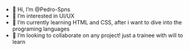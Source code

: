- 👋 Hi, I’m @Pedro-Spns
- 👀 I’m interested in UI/UX
- 🌱 I’m currently learning HTML and CSS, after i want to dive into the programing languages 
- 💞️ I’m looking to collaborate on any project! just a trainee with will to learn

<!---
Pedro-Spns/Pedro-Spns is a ✨ special ✨ repository because its `README.md` (this file) appears on your GitHub profile.
You can click the Preview link to take a look at your changes.
--->
